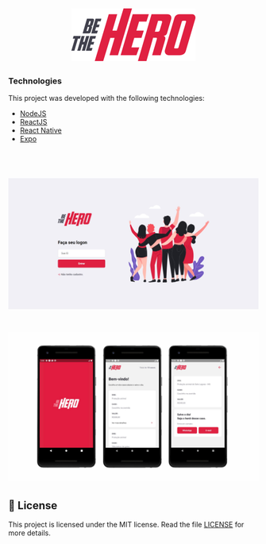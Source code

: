 <h1 align="center">
    <img alt="BeTheHero" title="#BeTheHero" src="./frontend/src/assets/logo.svg" width="250px" />
</h1>

### Technologies

This project was developed with the following technologies:

- [NodeJS](https://nodejs.org/en/)
- [ReactJS](https://reactjs.org)
- [React Native](https://facebook.github.io/react-native/)
- [Expo](https://expo.io/)

<br/>

<h1 align="center">
    <img alt="BeTheHero" title="#BeTheHero" src="./gallery/login.jpg"/>
</h1>


<h1 align="center">
    <img alt="BeTheHero" title="#BeTheHero" src="./gallery/mobile.png"/>
</h1>




## 📝 License

This project is licensed under the MIT license. Read the file [LICENSE](LICENSE.md) for more details.



